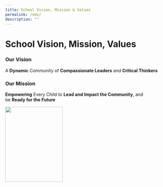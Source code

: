 ```yaml
---
title: School Vision, Mission & Values
permalink: /vmv/
description: ""
---
```

School Vision, Mission, Values
==============================

### Our Vision

A **Dynamic** Community of **Compassionate Leaders** and **Critical Thinkers**

### Our Mission

**Empowering** Every Child to **Lead and Impact the Community**, and be **Ready for the Future**



<img src="/images/xxx.png" style="width:183px;height:240px;margin-right:15px;" align = "left">